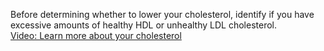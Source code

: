 ﻿Before determining whether to lower your cholesterol, identify if you have excessive amounts of healthy HDL or unhealthy LDL cholesterol.  
[Video: Learn more about your cholesterol](https://www.youtube.com/watch?v=9iUVniMBXGg&feature=youtu.be)
 